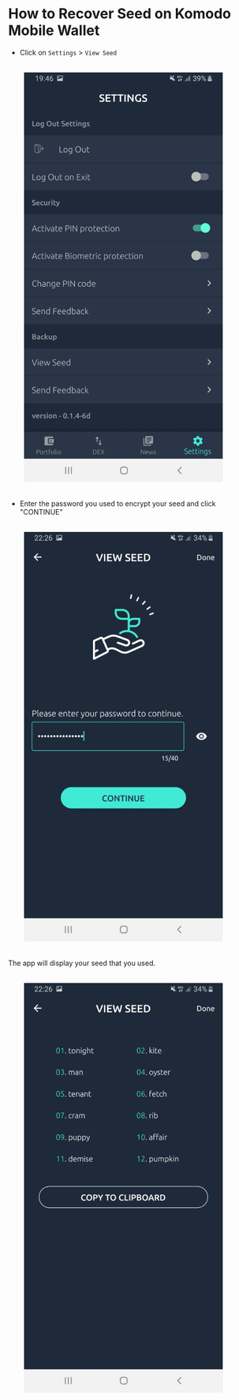 # How to Recover Seed on Komodo Mobile Wallet

- Click on `Settings` > `View Seed`

<div style="margin: 2rem; text-align: center; width: 80%">

<img src="/how-to-recover/how-to-recover-01.jpg">

</div>

- Enter the password you used to encrypt your seed and click "CONTINUE"

<div style="margin: 2rem; text-align: center; width: 80%">

<img src="/how-to-recover/how-to-recover-02.jpg">

</div>

The app will display your seed that you used.

<div style="margin: 2rem; text-align: center; width: 80%">

<img src="/how-to-recover/how-to-recover-03.jpg">

</div>
